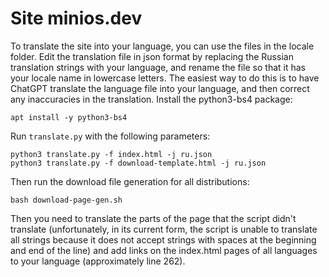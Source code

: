 # Site minios.dev
To translate the site into your language, you can use the files in the locale folder.
Edit the translation file in json format by replacing the Russian translation strings with your language, and rename the file so that it has your locale name in lowercase letters. The easiest way to do this is to have ChatGPT translate the language file into your language, and then correct any inaccuracies in the translation.
Install the python3-bs4 package:
```
apt install -y python3-bs4
```
Run ``translate.py`` with the following parameters:
```
python3 translate.py -f index.html -j ru.json
python3 translate.py -f download-template.html -j ru.json
```
Then run the download file generation for all distributions:
```
bash download-page-gen.sh
```
Then you need to translate the parts of the page that the script didn't translate (unfortunately, in its current form, the script is unable to translate all strings because it does not accept strings with spaces at the beginning and end of the line) and add links on the index.html pages of all languages to your language (approximately line 262).